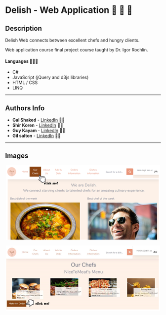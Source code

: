 
# Delish - Web Application 🍔 🍟 🍕

## Description

Delish Web connects between excellent chefs and hungry clients.

Web application course final project course taught by Dr. Igor Rochlin.

#### Languages  👩🏽‍💻 

- C#
- JavaScript (jQuery and d3js libraries)
- HTML / CSS
- LINQ

---
## Authors Info

* **Gal Shaked** - [LinkedIn](https://www.linkedin.com/in/gal-shaked-b97361164/)  👩🏻
* **Shir Koren** - [LinkedIn](https://www.linkedin.com/in/shir-koren-232a67197/) 👩🏻
* **Guy Kayam** - [LinkedIn](https://www.linkedin.com/in/guy-kayam/)   🧑🏻
* **Gil salton** - [LinkedIn](https://www.linkedin.com/in/gil-salton-7b5a2b197/)  🧑🏻

---
## Images
 <p align="center"> <img src="https://github.com/galsh1994/DelishWeb/blob/master/wwwroot/img/screenshot2.PNG" width="500"> </p> 
 <p align="center"> <img src="https://github.com/galsh1994/DelishWeb/blob/master/wwwroot/img/screenshot1.PNG" width="500"> </p> 



